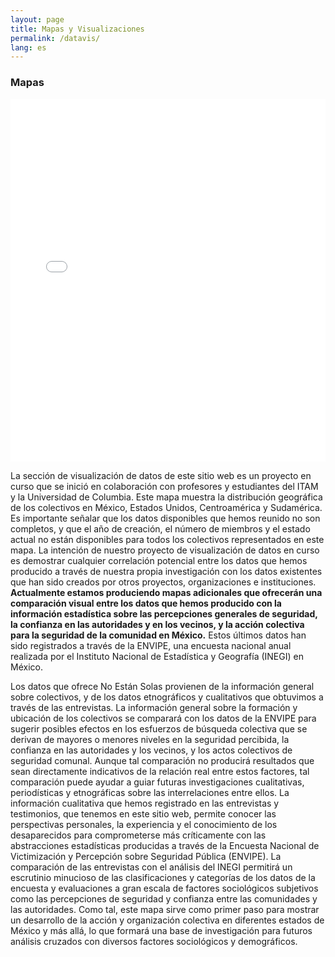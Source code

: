 ```yaml
---
layout: page
title: Mapas y Visualizaciones
permalink: /datavis/
lang: es
---
```


<h3>Mapas</h3>

<iframe src="../assets/mapas/mapaColectivos.html" title="Mapa de colectivos" style="width: 100%; height: 580px; border:none;"></iframe>

<br/>
<div class="directorio">
<p class="intro">La sección de visualización de datos de este sitio web es un proyecto en curso que se inició en colaboración con profesores y estudiantes del ITAM y la Universidad de Columbia. Este mapa muestra la distribución geográfica de los colectivos en México, Estados Unidos, Centroamérica y Sudamérica. Es importante señalar que los datos disponibles que hemos reunido no son completos, y que el año de creación, el número de miembros y el estado actual no están disponibles para todos los colectivos representados en este mapa. La intención de nuestro proyecto de visualización de datos en curso es demostrar cualquier correlación potencial entre los datos que hemos producido a través de nuestra propia investigación con los datos existentes que han sido creados por otros proyectos, organizaciones e instituciones. <strong>Actualmente estamos produciendo mapas adicionales que ofrecerán una comparación visual entre los datos que hemos producido con la información estadística sobre las percepciones generales de seguridad, la confianza en las autoridades y en los vecinos, y la acción colectiva para la seguridad de la comunidad en México.</strong> Estos últimos datos han sido registrados a través de la ENVIPE, una encuesta nacional anual realizada por el Instituto Nacional de Estadística y Geografía (INEGI) en México.</p>

<p class="intro">Los datos que ofrece No Están Solas provienen de la información general sobre colectivos, y de los datos etnográficos y cualitativos que obtuvimos a través de las entrevistas. La información general sobre la formación y ubicación de los colectivos se comparará con los datos de la ENVIPE para sugerir posibles efectos en los esfuerzos de búsqueda colectiva que se derivan de mayores o menores niveles en la seguridad percibida, la confianza en las autoridades y los vecinos, y los actos colectivos de seguridad comunal. Aunque tal comparación no producirá resultados que sean directamente indicativos de la relación real entre estos factores, tal comparación puede ayudar a guiar futuras investigaciones cualitativas, periodísticas y etnográficas sobre las interrelaciones entre ellos. La información cualitativa que hemos registrado en las entrevistas y testimonios, que tenemos en este sitio web, permite conocer las perspectivas personales, la experiencia y el conocimiento de los desaparecidos para comprometerse más críticamente con las abstracciones estadísticas producidas a través de la Encuesta Nacional de Victimización y Percepción sobre Seguridad Pública (ENVIPE). La comparación de las entrevistas con el análisis del INEGI permitirá un escrutinio minucioso de las clasificaciones y categorías de los datos de la encuesta y evaluaciones a gran escala de factores sociológicos subjetivos como las percepciones de seguridad y confianza entre las comunidades y las autoridades. Como tal, este mapa sirve como primer paso para mostrar un desarrollo de la acción y organización colectiva en diferentes estados de México y más allá, lo que formará una base de investigación para futuros análisis cruzados con diversos factores sociológicos y demográficos.</p>

</div>
